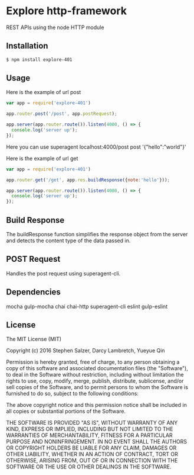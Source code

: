 # Explore http-framework
 REST APIs using the node HTTP module

## Installation

 ```bash
 $ npm install explore-401
 ```

## Usage

Here is the example of url post

```js
var app = require('explore-401')

app.router.post('/post', app.postRequest);

app.server(app.router.route()).listen(4000, () => {
  console.log('server up');
});
```
Here you can use superagent localhost:4000/post post '{"hello":"world"}'

Here is the example of url get

```js
var app = require('explore-401')

app.router.get('/get', app.res.buildResponse({note:'hello'}));

app.server(app.router.route()).listen(4000, () => {
  console.log('server up');
});
```

## Build Response
The buildResponse function simplifies the response object from the server and detects the content type of the data passed in.

## POST Request
Handles the post request using superagent-cli.

## Dependencies
mocha
gulp-mocha
chai
chai-http
superagent-cli
eslint
gulp-eslint

## License
The MIT License (MIT)

Copyright (c) 2016 Stephen Salzer, Darcy Lambretch, Yueyue Qin

Permission is hereby granted, free of charge, to any person obtaining a copy
of this software and associated documentation files (the "Software"), to deal
in the Software without restriction, including without limitation the rights
to use, copy, modify, merge, publish, distribute, sublicense, and/or sell
copies of the Software, and to permit persons to whom the Software is
furnished to do so, subject to the following conditions:

The above copyright notice and this permission notice shall be included in all
copies or substantial portions of the Software.

THE SOFTWARE IS PROVIDED "AS IS", WITHOUT WARRANTY OF ANY KIND, EXPRESS OR
IMPLIED, INCLUDING BUT NOT LIMITED TO THE WARRANTIES OF MERCHANTABILITY,
FITNESS FOR A PARTICULAR PURPOSE AND NONINFRINGEMENT. IN NO EVENT SHALL THE
AUTHORS OR COPYRIGHT HOLDERS BE LIABLE FOR ANY CLAIM, DAMAGES OR OTHER
LIABILITY, WHETHER IN AN ACTION OF CONTRACT, TORT OR OTHERWISE, ARISING FROM,
OUT OF OR IN CONNECTION WITH THE SOFTWARE OR THE USE OR OTHER DEALINGS IN THE
SOFTWARE.
